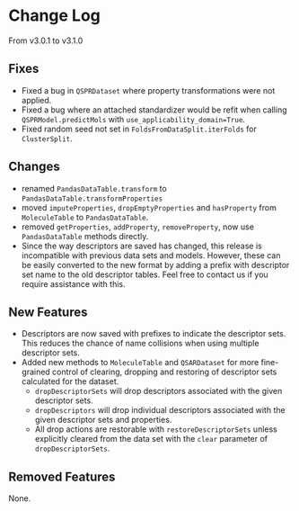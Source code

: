 # Change Log

From v3.0.1 to v3.1.0

## Fixes

- Fixed a bug in `QSPRDataset` where property transformations were not applied.
- Fixed a bug where an attached standardizer would be refit when calling 
`QSPRModel.predictMols` with `use_applicability_domain=True`.
- Fixed random seed not set in `FoldsFromDataSplit.iterFolds` for `ClusterSplit`.

## Changes

- renamed `PandasDataTable.transform` to `PandasDataTable.transformProperties`
- moved `imputeProperties`, `dropEmptyProperties` and `hasProperty` from `MoleculeTable`
  to `PandasDataTable`.
- removed `getProperties`, `addProperty`, `removeProperty`, now use `PandasDataTable`
  methods directly.
- Since the way descriptors are saved has changed, this release is incompatible with
  previous data sets and models. However, these can be easily converted to the new
  format by adding
  a prefix with descriptor set name to the old descriptor tables. Feel free to contact
  us if you require assistance with this.

## New Features

- Descriptors are now saved with prefixes to indicate the descriptor sets. This reduces
  the chance of name collisions when using multiple descriptor sets.
- Added new methods to `MoleculeTable` and `QSARDataset` for more fine-grained control
  of clearing, dropping and restoring of descriptor sets calculated for the dataset.
    - `dropDescriptorSets` will drop descriptors associated with the given descriptor
      sets.
    - `dropDescriptors` will drop individual descriptors associated with the given
      descriptor sets and properties.
    - All drop actions are restorable with `restoreDescriptorSets` unless explicitly
      cleared from the data set with the `clear` parameter of `dropDescriptorSets`.

## Removed Features

None.
